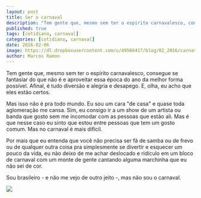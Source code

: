 ```yaml
---
layout: post
title: Ser o carnaval
description: "Tem gente que, mesmo sem ter o espírito carnavalesco, consegue se fantasiar do que não é e aproveitar essa época do ano da melhor forma possível. Afinal, é tudo diversão e alegria e desapego."
published: true
tags: [cotidiano, carnaval]
categories: [cotidiano, carnaval]
date: 2016-02-06
image: https://dl.dropboxusercontent.com/u/49566417/blog/02_2016/carnaval.JPG
author: Marcos Ramon
---
```


Tem gente que, mesmo sem ter o espírito carnavalesco, consegue se fantasiar do que não é e aproveitar essa época do ano da melhor forma possível. Afinal, é tudo diversão e alegria e desapego. E, olha, eu acho que eles estão certos.

Mas isso não é pra todo mundo. Eu sou um cara "de casa" e quase toda aglomeração me cansa. Sim, eu consigo ir a um show de um artista ou banda que gosto sem me incomodar com as pessoas que estão ali. Mas é que nesse caso eu sinto que estou entre pessoas que tem um gosto comum. Mas no carnaval é mais difícil.

Por mais que eu entenda que você não precisa ser fã de samba ou de frevo ou de qualquer outra coisa pra simplesmente se divertir e esquecer um pouco da vida, eu não deixo de me achar deslocado e ridículo em um bloco de carnaval com um monte de gente cantando alguma marchinha que eu não sei de cor.

Sou brasileiro - e não me vejo de outro jeito -, mas não sou o carnaval.

<img src="https://dl.dropboxusercontent.com/u/49566417/blog/02_2016/carnaval.JPG">

